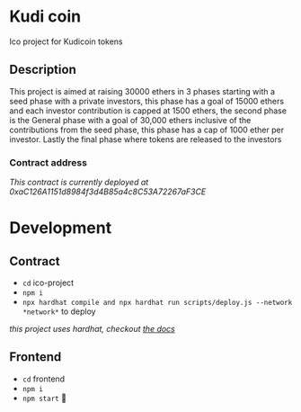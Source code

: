 # Kudi coin

  Ico project for Kudicoin tokens

## Description

This project is aimed at raising 30000 ethers in 3 phases starting with a seed phase with a private investors, this phase has a goal of 15000 ethers and each investor contribution is capped at 1500 ethers, the second phase is the General phase with a goal of 30,000 ethers inclusive of the contributions from the seed phase, this phase has a cap of 1000 ether per investor. Lastly the final phase where tokens are released to the investors

### Contract address
_This contract is currently deployed at 0xaC126A1151d8984f3d4B85a4c8C53A72267aF3CE_

# Development
## Contract
 - `cd` ico-project
 - `npm i`
 - `npx hardhat compile and npx hardhat run scripts/deploy.js --network *network*` to deploy

_this project uses hardhat, checkout [the docs](https://hardhat.org/getting-started/)_
## Frontend
  - `cd` frontend
  - `npm i`
  - `npm start`  :rocket:
